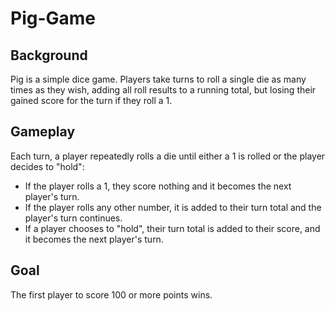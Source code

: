 # Pig-Game
 
 ## Background 
 
Pig is a simple dice game.
Players take turns to roll a single die as many times as they wish, adding all roll results to a running total, but losing their gained score for the turn if they roll a 1.


## Gameplay

Each turn, a player repeatedly rolls a die until either a 1 is rolled or the player decides to "hold":

- If the player rolls a 1, they score nothing and it becomes the next player's turn.
- If the player rolls any other number, it is added to their turn total and the player's turn continues.
- If a player chooses to "hold", their turn total is added to their score, and it becomes the next player's turn.

## Goal

The first player to score 100 or more points wins.
